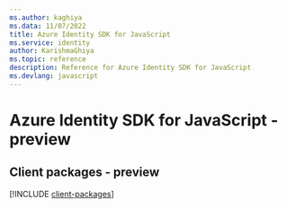 ```yaml
---
ms.author: kaghiya
ms.data: 11/07/2022
title: Azure Identity SDK for JavaScript
ms.service: identity
author: KarishmaGhiya
ms.topic: reference
description: Reference for Azure Identity SDK for JavaScript
ms.devlang: javascript
---
```

# Azure Identity SDK for JavaScript - preview

## Client packages - preview
[!INCLUDE [client-packages](identity-client-index.md)]
